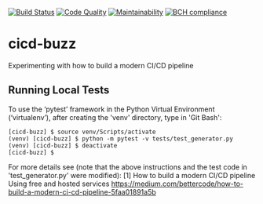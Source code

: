 [![Build Status](https://travis-ci.org/uribench/cicd-buzz.svg?branch=master)](https://travis-ci.org/uribench/cicd-buzz)
[![Code Quality](https://api.codacy.com/project/badge/Grade/c8156387b65b41aa95ea4034510f1de2)](https://www.codacy.com/app/uribench/cicd-buzz)
[![Maintainability](https://api.codeclimate.com/v1/badges/f405c99f0d7c968d57ec/maintainability)](https://codeclimate.com/github/uribench/cicd-buzz/maintainability)
[![BCH compliance](https://bettercodehub.com/edge/badge/uribench/cicd-buzz?branch=master)](https://bettercodehub.com/)

# cicd-buzz
Experimenting with how to build a modern CI/CD pipeline

Running Local Tests
-------------------
To use the ‘pytest’ framework in the Python Virtual Environment (‘virtualenv’), after creating the 'venv' directory, type in 'Git Bash':
```
[cicd-buzz] $ source venv/Scripts/activate
(venv) [cicd-buzz] $ python -m pytest -v tests/test_generator.py
(venv) [cicd-buzz] $ deactivate
[cicd-buzz] $ 
```

For more details see (note that the above instructions and the test code in 'test_generator.py' were modified):
[1]	How to build a modern CI/CD pipeline Using free and hosted services
	https://medium.com/bettercode/how-to-build-a-modern-ci-cd-pipeline-5faa01891a5b

